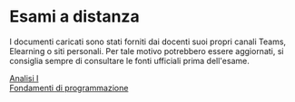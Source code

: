 # Esami a distanza

I documenti caricati sono stati forniti dai docenti suoi propri canali Teams, Elearning o siti personali. Per tale motivo potrebbero essere aggiornati, si consiglia sempre di consultare le fonti ufficiali prima dell'esame.

[Analisi I](https://pagine.dm.unipi.it/berselli/dida/modalita_anmatematica1.html)   
[Fondamenti di programmazione](http://www.iet.unipi.it/m.cococcioni/FdP/modalita_esame_FdP.txt)
